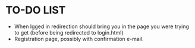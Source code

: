 TO-DO LIST
========================================================

- When lgged in redirection should bring you in the page you were trying to get (before being redirected to login.html)
- Registration page, possibly with confirmation e-mail.
